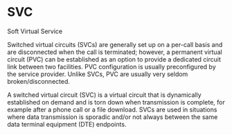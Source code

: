 # SVC


Soft Virtual Service

Switched virtual circuits (SVCs) are generally set up on a per-call
basis and are disconnected when the call is terminated; however, a
permanent virtual circuit (PVC) can be established as an option to
provide a dedicated circuit link between two facilities. PVC
configuration is usually preconfigured by the service provider. Unlike
SVCs, PVC are usually very seldom broken/disconnected.

A switched virtual circuit (SVC) is a virtual circuit that is
dynamically established on demand and is torn down when transmission is
complete, for example after a phone call or a file download. SVCs are
used in situations where data transmission is sporadic and/or not always
between the same data terminal equipment (DTE) endpoints.

